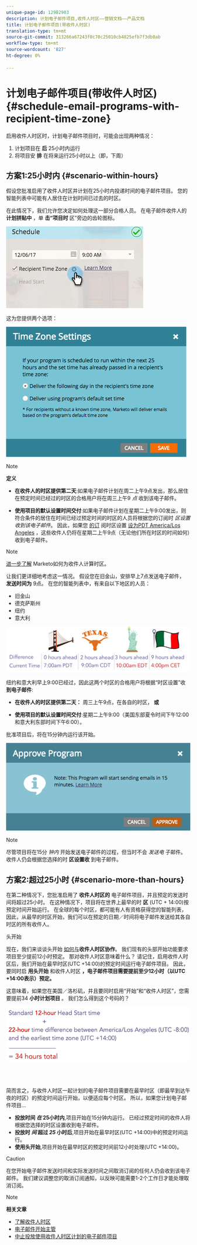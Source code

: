 ```yaml
---
unique-page-id: 12982903
description: 计划电子邮件项目,收件人时区——营销文档——产品文档
title: 计划电子邮件项目(带收件人时区)
translation-type: tm+mt
source-git-commit: 313266a67243f0c70c25010cb4825efb7f3db0ab
workflow-type: tm+mt
source-wordcount: '827'
ht-degree: 0%

---
```



# 计划电子邮件项目(带收件人时区) {#schedule-email-programs-with-recipient-time-zone}

启用收件人时区时，计划电子邮件项目时，可能会出现两种情况：

1. 计划项目在 **后** 25小时内运行
1. 将项目安 **排** 在将来运行25小时以上（即，下周）

## 方案1:25小时内 {#scenario-within-hours}

假设您批准启用了收件人时区并计划在25小时内投递时间的电子邮件项目。 您的智能列表中可能有人居住在计划时间已过去的时区。

在此情况下，我们允许您决定如何处理这一部分合格人员。 在电子邮件收件人的 **计划拼贴中** ，单 **击“项目时** 区”旁边的齿轮图标。

![](assets/image2017-12-5-10-3a46-3a42.png)

这为您提供两个选项：

![](assets/image2017-12-5-10-3a31-3a28.png)

>[!NOTE]
>
>**定义**
>
>* **在收件人的时区提供第二天**:如果电子邮件计划在周二上午9点发出，那么居住在预定时间已经过的时区的合格用户将在周三上午9 *点* 收到该电子邮件。
   >
   >
* **使用项目的默认设置时间交付**:如果电子邮件计划在星期二上午9:00发出，则符合条件的居住在时间已经过预定时间的时区的人员将根据您的订阅时 *区设置收到该电子邮件*。 因此，如果您 [的订](../../../../../product-docs/administration/settings/select-your-language-locale-and-time-zone.md) 阅时区设置 [设为PDT America/Los Angeles](../../../../../product-docs/administration/settings/set-default-location-settings-for-a-subscription.md) ，这些收件人仍将在星期二上午9点（无论他们所在时区的时间如何）收到电子邮件。

>



>[!NOTE]
>
>[进一步了解](https://docs.marketo.com/display/DOCS/Understanding+Recipient+Time+Zone#UnderstandingRecipientTimeZone-CalculatingTimeZone) Marketo如何为收件人计算时区。

让我们更详细地考虑这一情况。 假设您在旧金山，安排早上7点发送电子邮件， **发送时间为** 9点。 在您的智能列表中，有来自以下地区的人员：

* 旧金山
* 德克萨斯州
* 纽约
* 意大利

![](assets/image2017-12-6-10-3a52-3a41.png)

纽约和意大利早上9:00已经过，因此这两个时区的合格用户将根据“时区设置”收 **到电子邮件**:

* **在收件人的时区提供第二天：** 周三上午9点，在各自的时区， **或**

* **使用项目的默认设置时间交付**:星期二上午9:00（美国东部夏令时间下午12:00和意大利东部时间下午6:00）。

批准项目后，将在15分钟内运行该开始。

![](assets/screen-shot-2017-12-09-at-3.34.14-pm.png)

>[!NOTE]
>
>尽管项目将在15分 *钟内* 开始发送电子邮件的过程，但当时不会 *发送电* 子邮件。 收件人仍会根据您选择的时 **区设置收** 到电子邮件。

## 方案2:超过25小时 {#scenario-more-than-hours}

在第二种情况下，您批准启用了 **收件人时区的** 电子邮件项目，并且预定的发送时间将超过25小时。 在这种情况下，项目将在世界上最早的时 **区** (UTC + 14:00)按预定时间开始运行。 在全球的每个时区，都可能有人有资格获得您的智能列表，因此，从最早的时区开始，我们可以在预定的日期／时间将电子邮件发送给其各自时区的所有收件人。

头开始

现在，我们来谈谈头开始 [如何与](../../../../../product-docs/email-marketing/email-programs/email-program-actions/head-start-for-email-programs.md)**收件人时区协作**。 我们现有的头部开始功能要求项目至少提前12小时预定。 那对收件人时区意味着什么？ 请记住，启用收件人时区后，我们开始在最早时区(UTC +14:00)的预定时间运行电子邮件项目。 因此，要同时启 **用头开始** 和收件人时区 **，电子邮件项目需要提前至少12小时（以UTC +14:00表示）预定。**

这意味着，如果您在美国／洛杉矶，并且要同时启用“开始”和“收件人时区”，您需要提前34 **小时计划项目** 。 我们怎么得到这个号码的？

![](assets/image2017-12-5-13-3a11-3a38.png)

<br> 

简而言之，与收件人时区一起计划的电子邮件项目需要在最早时区（即最早到达午夜的时区）的预定时间运行开始，以便适应每个时区。 所以，如果您计划电子邮件项目...

* **投放时间 *在* 25小时内**,项目开始在15分钟内运行。 已经过预定时间的收件人将根据您选择的时区设置收到电子邮件。
* **投放时 *间* 超过 *25* 小时后**,项目开始在最早时区(UTC +14:00)中的预定时间运行。
* **使用头开始**,项目开始在最早时区的预定时间前12小时处理(UTC +14:00)。

>[!CAUTION]
>
>在您开始电子邮件发送时间和实际发送时间之间取消订阅的任何人仍会收到该电子邮件。 我们建议调整您的取消订阅通知，以反映可能需要1-2个工作日才能处理取消订阅。

>[!NOTE]
>
>**相关文章**
>
>* [了解收件人时区](understanding-recipient-time-zone.md)
>* [电子邮件开始主管](../../../../../product-docs/email-marketing/email-programs/email-program-actions/head-start-for-email-programs.md)
>* [中止投放使用收件人时区计划的电子邮件项目](abort-delivery-of-email-programs-scheduled-with-recipient-time-zone.md)

>



